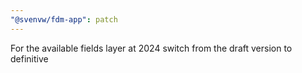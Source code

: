 ```yaml
---
"@svenvw/fdm-app": patch
---
```


For the available fields layer at 2024 switch from the draft version to definitive
